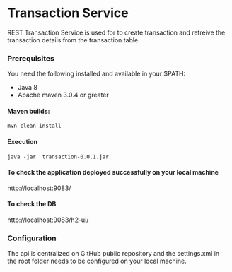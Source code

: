 # Transaction Service
  REST Transaction Service is used for to create transaction and retreive the transaction details from the transaction table.

### Prerequisites
You need the following installed and available in your $PATH:

* Java 8
* Apache maven 3.0.4 or greater

####  Maven builds:
```
mvn clean install
```

#### Execution
```
java -jar  transaction-0.0.1.jar
```

#### To check the application deployed successfully on your local machine 
http://localhost:9083/

#### To check the DB
http://localhost:9083/h2-ui/

###  Configuration

The api is centralized on GitHub public repository and the settings.xml in the root folder needs to be configured on your local machine.


